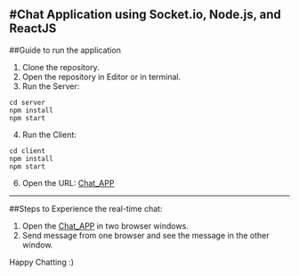 #Chat Application using Socket.io, Node.js, and ReactJS
---
##Guide to run the application
1. Clone the repository.
2. Open the repository in Editor or in terminal.
3. Run the Server:
```
cd server
npm install
npm start
```
4. Run the Client:
```
cd client
npm install
npm start
```
6. Open the URL: [Chat_APP](http://localhost:3000)
---
##Steps to Experience the real-time chat:
1. Open the [Chat_APP](http://localhost:3000) in two browser windows.
2. Send message from one browser and see the message in the other window.

Happy Chatting :) 
